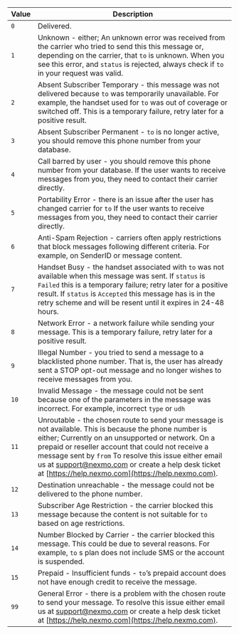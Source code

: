 Value | Description
-- | --
`0` | Delivered.
`1` | Unknown - either; An unknown error was received from the carrier who tried to send this this message or, depending on the carrier, that `to` is unknown. When you see this error, and `status` is rejected, always check if `to` in your request was valid.
`2` | Absent Subscriber Temporary - this message was not delivered because `to` was temporarily unavailable. For example, the handset used for `to` was out of coverage or switched off. This is a temporary failure, retry later for a positive result.
`3` | Absent Subscriber Permanent - `to` is no longer active, you should remove this phone number from your database.
`4` | Call barred by user - you should remove this phone number from your database. If the user wants to receive messages from you, they need to contact their carrier directly.
`5` | Portability Error - there is an issue after the user has changed carrier for `to`  If the user wants to receive messages from you, they need to contact their carrier directly.
`6` | Anti-Spam Rejection - carriers often apply restrictions that block messages following different criteria. For example, on SenderID or message content.
`7` | Handset Busy - the handset associated with `to` was not available when this message was sent. If `status` is `Failed`  this is a temporary failure; retry later for a positive result. If `status` is `Accepted`  this message has is in the retry scheme and will be resent until it expires in 24-48 hours.
`8` | Network Error - a network failure while sending your message. This is a temporary failure, retry later for a positive result.
`9` | Illegal Number - you tried to send a message to a blacklisted phone number. That is, the user has already sent a STOP opt-out message and no longer wishes to receive messages from you.
`10` | Invalid Message - the message could not be sent because one of the parameters in the message was incorrect. For example, incorrect `type` or `udh`
`11` | Unroutable - the chosen route to send your message is not available. This is because the phone number is either; Currently on an unsupported or  network. On a prepaid or reseller account that could not receive a message sent by `from` To resolve this issue either email us at [support@nexmo.com](mailto:support@nexmo.com) or create a help desk ticket at [https://help.nexmo.com](https://help.nexmo.com).
`12` | Destination unreachable - the message could not be delivered to the phone number.
`13` | Subscriber Age Restriction - the carrier blocked this message because the content is not suitable for `to` based on age restrictions.
`14` | Number Blocked by Carrier - the carrier blocked this message. This could be due to several reasons. For example, `to` s plan does not include SMS or the account is suspended.
`15` | Prepaid - Insufficient funds - `to`’s prepaid account does not have enough credit to receive the message.
`99` | General Error - there is a problem with the chosen route to send your message. To resolve this issue either email us at [support@nexmo.com](mailto:support@nexmo.com) or create a help desk ticket at [https://help.nexmo.com](https://help.nexmo.com).
